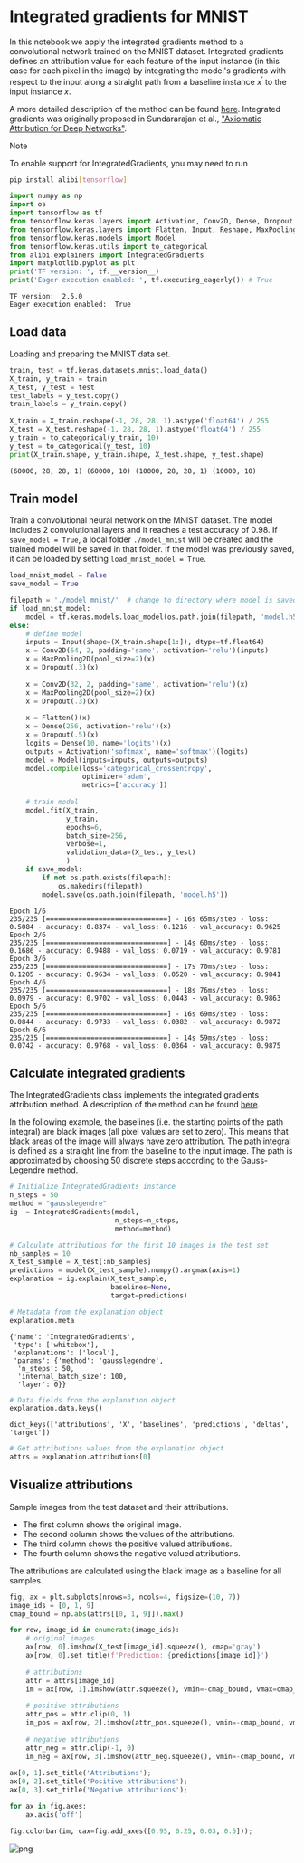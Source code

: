 # Integrated gradients for MNIST

In this notebook we apply the integrated gradients method to a convolutional network trained on the MNIST dataset. Integrated gradients defines an attribution value for each feature of the input instance (in this case for each pixel in the image) by integrating the model's gradients with respect to the input along a straight path from a baseline instance $x^\prime$ to the input instance $x.$

A more detailed description of the method can be found [here](https://docs.seldon.io/projects/alibi/en/stable/methods/IntegratedGradients.html). Integrated gradients was originally proposed in Sundararajan et al., ["Axiomatic Attribution for Deep Networks"](https://arxiv.org/abs/1703.01365).

Note

To enable support for IntegratedGradients, you may need to run

```bash
pip install alibi[tensorflow]
```

```python
import numpy as np
import os
import tensorflow as tf
from tensorflow.keras.layers import Activation, Conv2D, Dense, Dropout
from tensorflow.keras.layers import Flatten, Input, Reshape, MaxPooling2D
from tensorflow.keras.models import Model
from tensorflow.keras.utils import to_categorical
from alibi.explainers import IntegratedGradients
import matplotlib.pyplot as plt
print('TF version: ', tf.__version__)
print('Eager execution enabled: ', tf.executing_eagerly()) # True
```

```
TF version:  2.5.0
Eager execution enabled:  True
```

## Load data

Loading and preparing the MNIST data set.

```python
train, test = tf.keras.datasets.mnist.load_data()
X_train, y_train = train
X_test, y_test = test
test_labels = y_test.copy()
train_labels = y_train.copy()
                         
X_train = X_train.reshape(-1, 28, 28, 1).astype('float64') / 255
X_test = X_test.reshape(-1, 28, 28, 1).astype('float64') / 255
y_train = to_categorical(y_train, 10)
y_test = to_categorical(y_test, 10)
print(X_train.shape, y_train.shape, X_test.shape, y_test.shape)
```

```
(60000, 28, 28, 1) (60000, 10) (10000, 28, 28, 1) (10000, 10)
```

## Train model

Train a convolutional neural network on the MNIST dataset. The model includes 2 convolutional layers and it reaches a test accuracy of 0.98. If `save_model = True`, a local folder `./model_mnist` will be created and the trained model will be saved in that folder. If the model was previously saved, it can be loaded by setting `load_mnist_model = True`.

```python
load_mnist_model = False
save_model = True
```

```python
filepath = './model_mnist/'  # change to directory where model is saved
if load_mnist_model:
    model = tf.keras.models.load_model(os.path.join(filepath, 'model.h5'))
else:
    # define model
    inputs = Input(shape=(X_train.shape[1:]), dtype=tf.float64)
    x = Conv2D(64, 2, padding='same', activation='relu')(inputs)
    x = MaxPooling2D(pool_size=2)(x)
    x = Dropout(.3)(x)
    
    x = Conv2D(32, 2, padding='same', activation='relu')(x)
    x = MaxPooling2D(pool_size=2)(x)
    x = Dropout(.3)(x)
    
    x = Flatten()(x)
    x = Dense(256, activation='relu')(x)
    x = Dropout(.5)(x)
    logits = Dense(10, name='logits')(x)
    outputs = Activation('softmax', name='softmax')(logits)
    model = Model(inputs=inputs, outputs=outputs)
    model.compile(loss='categorical_crossentropy',
                  optimizer='adam',
                  metrics=['accuracy'])
    
    # train model
    model.fit(X_train,
              y_train,
              epochs=6,
              batch_size=256,
              verbose=1,
              validation_data=(X_test, y_test)
              )
    if save_model:
        if not os.path.exists(filepath):
            os.makedirs(filepath)
        model.save(os.path.join(filepath, 'model.h5'))
```

```
Epoch 1/6
235/235 [==============================] - 16s 65ms/step - loss: 0.5084 - accuracy: 0.8374 - val_loss: 0.1216 - val_accuracy: 0.9625
Epoch 2/6
235/235 [==============================] - 14s 60ms/step - loss: 0.1686 - accuracy: 0.9488 - val_loss: 0.0719 - val_accuracy: 0.9781
Epoch 3/6
235/235 [==============================] - 17s 70ms/step - loss: 0.1205 - accuracy: 0.9634 - val_loss: 0.0520 - val_accuracy: 0.9841
Epoch 4/6
235/235 [==============================] - 18s 76ms/step - loss: 0.0979 - accuracy: 0.9702 - val_loss: 0.0443 - val_accuracy: 0.9863
Epoch 5/6
235/235 [==============================] - 16s 69ms/step - loss: 0.0844 - accuracy: 0.9733 - val_loss: 0.0382 - val_accuracy: 0.9872
Epoch 6/6
235/235 [==============================] - 14s 59ms/step - loss: 0.0742 - accuracy: 0.9768 - val_loss: 0.0364 - val_accuracy: 0.9875
```

## Calculate integrated gradients

The IntegratedGradients class implements the integrated gradients attribution method. A description of the method can be found [here](https://docs.seldon.io/projects/alibi/en/stable/methods/IntegratedGradients.html).

In the following example, the baselines (i.e. the starting points of the path integral) are black images (all pixel values are set to zero). This means that black areas of the image will always have zero attribution. The path integral is defined as a straight line from the baseline to the input image. The path is approximated by choosing 50 discrete steps according to the Gauss-Legendre method.

```python
# Initialize IntegratedGradients instance
n_steps = 50
method = "gausslegendre"
ig  = IntegratedGradients(model,
                          n_steps=n_steps, 
                          method=method)
```

```python
# Calculate attributions for the first 10 images in the test set
nb_samples = 10
X_test_sample = X_test[:nb_samples]
predictions = model(X_test_sample).numpy().argmax(axis=1)
explanation = ig.explain(X_test_sample, 
                         baselines=None, 
                         target=predictions)
```

```python
# Metadata from the explanation object
explanation.meta
```

```
{'name': 'IntegratedGradients',
 'type': ['whitebox'],
 'explanations': ['local'],
 'params': {'method': 'gausslegendre',
  'n_steps': 50,
  'internal_batch_size': 100,
  'layer': 0}}
```

```python
# Data fields from the explanation object
explanation.data.keys()
```

```
dict_keys(['attributions', 'X', 'baselines', 'predictions', 'deltas', 'target'])
```

```python
# Get attributions values from the explanation object
attrs = explanation.attributions[0]
```

## Visualize attributions

Sample images from the test dataset and their attributions.

* The first column shows the original image.
* The second column shows the values of the attributions.
* The third column shows the positive valued attributions.
* The fourth column shows the negative valued attributions.

The attributions are calculated using the black image as a baseline for all samples.

```python
fig, ax = plt.subplots(nrows=3, ncols=4, figsize=(10, 7))
image_ids = [0, 1, 9]
cmap_bound = np.abs(attrs[[0, 1, 9]]).max()

for row, image_id in enumerate(image_ids):
    # original images
    ax[row, 0].imshow(X_test[image_id].squeeze(), cmap='gray')
    ax[row, 0].set_title(f'Prediction: {predictions[image_id]}')
    
    # attributions
    attr = attrs[image_id]
    im = ax[row, 1].imshow(attr.squeeze(), vmin=-cmap_bound, vmax=cmap_bound, cmap='PiYG')
    
    # positive attributions
    attr_pos = attr.clip(0, 1)
    im_pos = ax[row, 2].imshow(attr_pos.squeeze(), vmin=-cmap_bound, vmax=cmap_bound, cmap='PiYG')
    
    # negative attributions
    attr_neg = attr.clip(-1, 0)
    im_neg = ax[row, 3].imshow(attr_neg.squeeze(), vmin=-cmap_bound, vmax=cmap_bound, cmap='PiYG')
    
ax[0, 1].set_title('Attributions');
ax[0, 2].set_title('Positive attributions');
ax[0, 3].set_title('Negative attributions');

for ax in fig.axes:
    ax.axis('off')

fig.colorbar(im, cax=fig.add_axes([0.95, 0.25, 0.03, 0.5]));
```

![png](../../.gitbook/assets/integrated_gradients_mnist_20_0.png)
